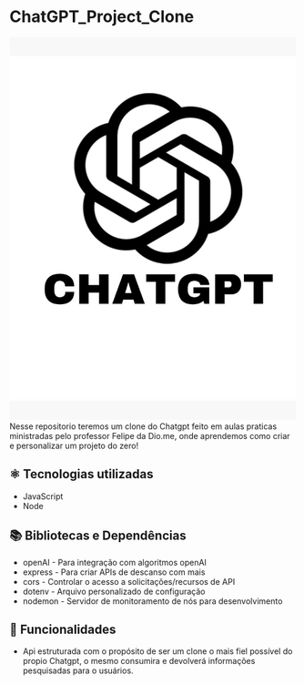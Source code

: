 # ChatGPT_Project_Clone
![ChatGPT-Logo](./assets/ChatGPT-Logo.jpg)
Nesse repositorio teremos um clone do Chatgpt feito em aulas praticas ministradas pelo professor Felipe da Dio.me, onde aprendemos como criar e personalizar um projeto do zero!

## ⚛️ Tecnologias utilizadas
- JavaScript 
- Node

## 📚 Bibliotecas e Dependências

- openAI - Para integração com algoritmos openAI
- express - Para criar APIs de descanso com mais
- cors - Controlar o acesso a solicitações/recursos de API
- dotenv - Arquivo personalizado de configuração
- nodemon - Servidor de monitoramento de nós para desenvolvimento


## 🔧 Funcionalidades
- Api estruturada com o propósito de ser um clone o mais fiel possível do propio Chatgpt, o mesmo consumira e devolverá informações pesquisadas para o usuários.


